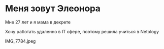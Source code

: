 # Меня зовут Элеонора

Мне 27 лет и я мама в декрете

Хочу работать удаленно в IT сфере, поэтому решила учиться в Netology

IMG_7784.jpeg
